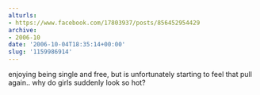 ```yaml
---
alturls:
- https://www.facebook.com/17803937/posts/856452954429
archive:
- 2006-10
date: '2006-10-04T18:35:14+00:00'
slug: '1159986914'
---
```


enjoying being single and free, but is unfortunately starting to feel that pull again.. why do girls suddenly look so hot?

